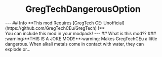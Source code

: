 <h1 align="center">GregTechDangerousOption</h1>
---
## Info
**This mod Requires [GregTech CE: Unofficial](https://github.com/GregTechCEu/GregTech) !**<br>
You can include this mod in your modpack!
---
## What is this mod??
### :warning:**THIS IS A JOKE MOD!!**:warning:  
Makes GregTechCEu a little dangerous. When alkali metals come in contact with water, they can explode or...